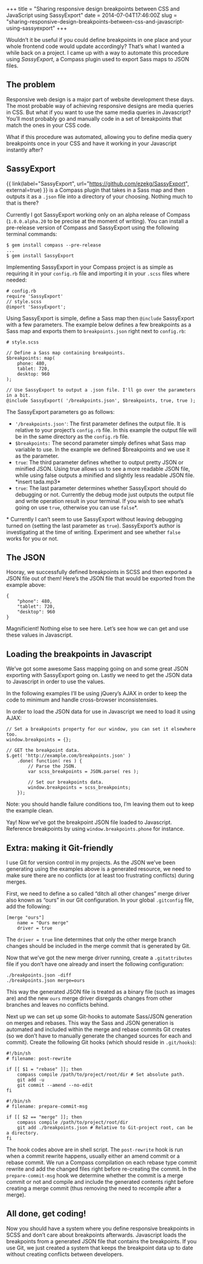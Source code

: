 +++
title = "Sharing responsive design breakpoints between CSS and JavaScript using SassyExport"
date = 2014-07-04T17:46:00Z
slug = "sharing-responsive-design-breakpoints-between-css-and-javascript-using-sassyexport"
+++

Wouldn’t it be useful if you could define breakpoints in one place and your
whole frontend code would update accordingly? That’s what I wanted a while back
on a project. I came up with a way to automate this procedure using
_SassyExport_, a Compass plugin used to export Sass maps to JSON files.

## The problem

Responsive web design is a major part of website development these days. The
most probable way of achieving responsive designs are media queries in CSS. But
what if you want to use the same media queries in Javascript? You’ll most
probably go and manually code in a set of breakpoints that match the ones in
your CSS code.

What if this procedure was automated, allowing you to define media query
breakpoints once in your CSS and have it working in your Javascript instantly
after?

## SassyExport

{{ link(label="SassyExport", url="https://github.com/ezekg/SassyExport", external=true) }}
is a Compass plugin that takes in a Sass map and then outputs it as a `.json`
file into a directory of your choosing. Nothing much to that is there?

Currently I got SassyExport working only on an alpha release of Compass
(`1.0.0.alpha.20` to be precise at the moment of writing). You can install a
pre-release version of Compass and SassyExport using the following terminal
commands:

    $ gem install compass --pre-release
    ...
    $ gem install SassyExport

Implementing SassyExport in your Compass project is as simple as requiring it in
your `config.rb` file and importing it in your `.scss` files where needed:

    # config.rb
    require 'SassyExport'
    // style.scss
    @import 'SassyExport';

Using SassyExport is simple, define a Sass map then `@include` SassyExport with
a few parameters. The example below defines a few breakpoints as a Sass map and
exports them to `breakpoints.json` right next to `config.rb`:

    # style.scss

    // Define a Sass map containing breakpoints.
    $breakpoints: map(
        phone: 480,
        tablet: 720,
        desktop: 960
    );

    // Use SassyExport to output a .json file. I'll go over the parameters in a bit.
    @include SassyExport( '/breakpoints.json', $breakpoints, true, true );

The SassyExport parameters go as follows:

-   `'/breakpoints.json'`: The first parameter defines the output file. It is
    relative to your project’s `config.rb` file. In this example the output file
    will be in the same directory as the `config.rb` file.
-   `$breakpoints:` The second parameter simply defines what Sass map variable
    to use. In the example we defined $breakpoints and we use it as the
    parameter.
-   `true`: The third parameter defines whether to output pretty JSON or
    minified JSON. Using true allows us to see a more readable JSON file, while
    using false outputs a minified and slightly less readable JSON file.
    \*insert tada.mp3\*
-   `true`: The last parameter determines whether SassyExport should do
    debugging or not. Currently the debug mode just outputs the output file and
    write operation result in your terminal. If you wish to see what’s going on
    use `true`, otherwise you can use `false`\*.

\* Currently I can’t seem to use SassyExport without leaving debugging turned on
(setting the last parameter as `true`). SassyExport’s author is investigating at
the time of writing. Experiment and see whether `false` works for you or not.

## The JSON

Hooray, we successfully defined breakpoints in SCSS and then exported a JSON
file out of them! Here’s the JSON file that would be exported from the example
above:

    {
        "phone": 480,
        "tablet": 720,
        "desktop": 960
    }

Magnificient! Nothing else to see here. Let’s see how we can get and use these
values in Javascript.

## Loading the breakpoints in Javascript

We’ve got some awesome Sass mapping going on and some great JSON exporting with
SassyExport going on. Lastly we need to get the JSON data to Javascript in order
to use the values.

In the following examples I’ll be using jQuery’s AJAX in order to keep the code
to minimum and handle cross-browser inconsistensies.

In order to load the JSON data for use in Javascript we need to load it using
AJAX:

    // Set a breakpoints property for our window, you can set it elsewhere too.
    window.breakpoints = {};

    // GET the breakpoint data.
    $.get( 'http://example.com/breakpoints.json' )
        .done( function( res ) {
            // Parse the JSON.
            var scss_breakpoints = JSON.parse( res );

            // Set our breakpoints data.
            window.breakpoints = scss_breakpoints;
        });

Note: you should handle failure conditions too, I’m leaving them out to keep the
example clean.

Yay! Now we’ve got the breakpoint JSON file loaded to Javascript. Reference
breakpoints by using `window.breakpoints.phone` for instance.

## Extra: making it Git-friendly

I use Git for version control in my projects. As the JSON we’ve been generating
using the examples above is a generated resource, we need to make sure there are
no conflicts (or at least too frustrating conflicts) during merges.

First, we need to define a so called “ditch all other changes” merge driver also
known as “ours” in our Git configuration. In your global `.gitconfig` file, add
the following:

    [merge "ours"]
        name = "Ours merge"
        driver = true

The `driver = true` line determines that only the other merge branch changes
should be included in the merge commit that is generated by Git.

Now that we’ve got the new merge driver running, create a `.gitattributes` file
if you don’t have one already and insert the following configuration:

    ./breakpoints.json -diff
    ./breakpoints.json merge=ours

This way the generated JSON file is treated as a binary file (such as images
are) and the new `ours` merge driver disregards changes from other branches and
leaves no conflicts behind.

Next up we can set up some Git-hooks to automate Sass/JSON generation on merges
and rebases. This way the Sass and JSON generation is automated and included
within the merge and rebase commits Git creates (so we don’t have to manually
generate the changed sources for each and commit). Create the following Git
hooks (which should reside in `.git/hooks`):

    #!/bin/sh
    # filename: post-rewrite

    if [[ $1 = "rebase" ]]; then
        compass compile /path/to/project/root/dir # Set absolute path.
        git add -u
        git commit --amend --no-edit
    fi

    #!/bin/sh
    # filename: prepare-commit-msg

    if [[ $2 == "merge" ]]; then
        compass compile /path/to/project/root/dir
        git add ./breakpoints.json # Relative to Git-project root, can be a directory.
    fi

The hook codes above are in shell script. The `post-rewrite` hook is run when a
commit rewrite happens, usually either an amend commit or a rebase commit. We
run a Compass compilation on each rebase type commit rewrite and add the changed
files right before re-creating the commit. In the `prepare-commit-msg` hook we
determine whether the commit is a merge commit or not and compile and include
the generated contents right before creating a merge commit (thus removing the
need to recompile after a merge).

## All done, get coding!

Now you should have a system where you define responsive breakpoints in SCSS and
don’t care about breakpoints afterwards. Javascript loads the breakpoints from a
generated JSON file that contains the breakpoints. If you use Git, we just
created a system that keeps the breakpoint data up to date without creating
conflicts between developers.